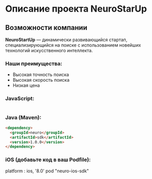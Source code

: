# Описание проекта NeuroStarUp

## Возможности компании
**NeuroStartUp** — динамически развивающийся стартап, специализирующийся на поиске с использованием новейших технологий искусственного интеллекта.
### Наши преимущества:
* Высокая точность поиска
* Высокая скорость поиска
* Низкая цена
### JavaScript:
```<script src="https://localhost/neuro.sdk.min.js"></script>
```
### Java (Maven):
```html 
<dependency>
  <groupId>neuro</groupId>
  <artifactId>sdk</artifactId>
  <version>1.0.0</version>
</dependency>
```
### iOS (добавьте код в ваш Podfile):
platform : ios, '8.0' pod "neuro-ios-sdk"